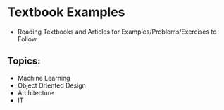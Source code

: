# Textbook Examples 
- Reading Textbooks and Articles for Examples/Problems/Exercises to Follow

## Topics:
- Machine Learning
- Object Oriented Design
- Architecture 
- IT
